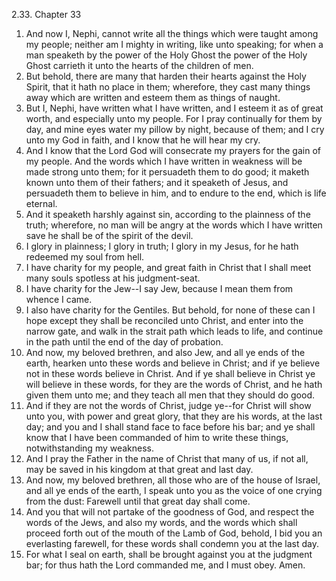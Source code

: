 2.33. Chapter 33
1. And now I, Nephi, cannot write all the things which were taught among my people; neither am I mighty in writing, like unto speaking; for when a man speaketh by the power of the Holy Ghost the power of the Holy Ghost carrieth it unto the hearts of the children of men.
2. But behold, there are many that harden their hearts against the Holy Spirit, that it hath no place in them; wherefore, they cast many things away which are written and esteem them as things of naught.
3. But I, Nephi, have written what I have written, and I esteem it as of great worth, and especially unto my people. For I pray continually for them by day, and mine eyes water my pillow by night, because of them; and I cry unto my God in faith, and I know that he will hear my cry.
4. And I know that the Lord God will consecrate my prayers for the gain of my people. And the words which I have written in weakness will be made strong unto them; for it persuadeth them to do good; it maketh known unto them of their fathers; and it speaketh of Jesus, and persuadeth them to believe in him, and to endure to the end, which is life eternal.
5. And it speaketh harshly against sin, according to the plainness of the truth; wherefore, no man will be angry at the words which I have written save he shall be of the spirit of the devil.
6. I glory in plainness; I glory in truth; I glory in my Jesus, for he hath redeemed my soul from hell.
7. I have charity for my people, and great faith in Christ that I shall meet many souls spotless at his judgment-seat.
8. I have charity for the Jew--I say Jew, because I mean them from whence I came.
9. I also have charity for the Gentiles. But behold, for none of these can I hope except they shall be reconciled unto Christ, and enter into the narrow gate, and walk in the strait path which leads to life, and continue in the path until the end of the day of probation.
10. And now, my beloved brethren, and also Jew, and all ye ends of the earth, hearken unto these words and believe in Christ; and if ye believe not in these words believe in Christ. And if ye shall believe in Christ ye will believe in these words, for they are the words of Christ, and he hath given them unto me; and they teach all men that they should do good.
11. And if they are not the words of Christ, judge ye--for Christ will show unto you, with power and great glory, that they are his words, at the last day; and you and I shall stand face to face before his bar; and ye shall know that I have been commanded of him to write these things, notwithstanding my weakness.
12. And I pray the Father in the name of Christ that many of us, if not all, may be saved in his kingdom at that great and last day.
13. And now, my beloved brethren, all those who are of the house of Israel, and all ye ends of the earth, I speak unto you as the voice of one crying from the dust: Farewell until that great day shall come.
14. And you that will not partake of the goodness of God, and respect the words of the Jews, and also my words, and the words which shall proceed forth out of the mouth of the Lamb of God, behold, I bid you an everlasting farewell, for these words shall condemn you at the last day.
15. For what I seal on earth, shall be brought against you at the judgment bar; for thus hath the Lord commanded me, and I must obey. Amen.

